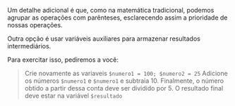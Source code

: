Um detalhe adicional é que, como na matemática tradicional, podemos agrupar as operações com parênteses, esclarecendo assim a prioridade de nossas operações.

Outra opção é usar variáveis auxiliares para armazenar resultados intermediários.

Para exercitar isso, pediremos a você:
>Crie novamente as variaveis `$numero1 = 100; $numero2 = 25`
>Adicione os números `$numero1` e `$numero1` e subtraia 10. Finalmente, o número obtido a partir dessa conta deve ser dividido por 5. O resultado final deve estar na variável `$resultado`